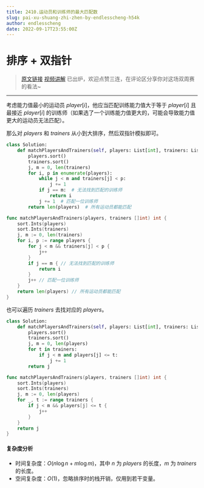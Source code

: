 ```yaml
---
title: 2410.运动员和训练师的最大匹配数
slug: pai-xu-shuang-zhi-zhen-by-endlesscheng-h54k
author: endlesscheng
date: 2022-09-17T23:55:00Z
---
```

# 排序 + 双指针
 
> [原文链接](https://leetcode.cn/problems/maximum-matching-of-players-with-trainers/solution/pai-xu-shuang-zhi-zhen-by-endlesscheng-h54k)
[视频讲解](https://www.bilibili.com/video/BV1MT411u7fW) 已出炉，欢迎点赞三连，在评论区分享你对这场双周赛的看法~

---

考虑能力值最小的运动员 $\textit{player}[i]$，他应当匹配训练能力值大于等于 $\textit{player}[i]$ 且最接近 $\textit{player}[i]$ 的训练师（如果选了一个训练能力值更大的，可能会导致能力值更大的运动员无法匹配）。

那么对 $\textit{players}$ 和 $\textit{trainers}$ 从小到大排序，然后双指针模拟即可。

```py [sol1-Python3]
class Solution:
    def matchPlayersAndTrainers(self, players: List[int], trainers: List[int]) -> int:
        players.sort()
        trainers.sort()
        j, m = 0, len(trainers)
        for i, p in enumerate(players):
            while j < m and trainers[j] < p:
                j += 1
            if j == m:  # 无法找到匹配的训练师
                return i
            j += 1  # 匹配一位训练师
        return len(players)  # 所有运动员都能匹配
```

```go [sol1-Go]
func matchPlayersAndTrainers(players, trainers []int) int {
	sort.Ints(players)
	sort.Ints(trainers)
	j, m := 0, len(trainers)
	for i, p := range players {
		for j < m && trainers[j] < p {
			j++
		}
		if j == m { // 无法找到匹配的训练师
			return i
		}
		j++ // 匹配一位训练师
	}
	return len(players) // 所有运动员都能匹配
}
```

也可以遍历 $\textit{trainers}$ 去找对应的 $\textit{players}$。

```py [sol1-Python3]
class Solution:
    def matchPlayersAndTrainers(self, players: List[int], trainers: List[int]) -> int:
        players.sort()
        trainers.sort()
        j, m = 0, len(players)
        for t in trainers:
            if j < m and players[j] <= t:
                j += 1
        return j
```

```go [sol1-Go]
func matchPlayersAndTrainers(players, trainers []int) int {
	sort.Ints(players)
	sort.Ints(trainers)
	j, m := 0, len(players)
	for _, t := range trainers {
		if j < m && players[j] <= t {
			j++
		}
	}
	return j
}
```

#### 复杂度分析

- 时间复杂度：$O(n\log n + m\log m)$，其中 $n$ 为 $\textit{players}$ 的长度，$m$ 为 $\textit{trainers}$ 的长度。
- 空间复杂度：$O(1)$，忽略排序时的栈开销，仅用到若干变量。

